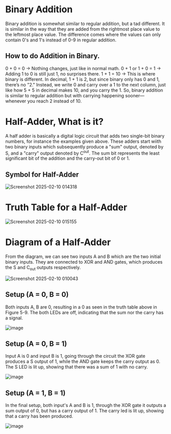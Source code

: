 # Binary Addition
Binary addition is somewhat similar to regular addition, but a tad different. It is similar in the way that they are added from the rightmost 
place value to the leftmost place value. The difference comes where the values can only contain 0's and 1's instead of 0-9 in regular addition. 

## How to do Addition in Binary.
0 + 0 = 0 → Nothing changes, just like in normal math.
0 + 1 or 1 + 0 = 1 → Adding 1 to 0 is still just 1, no surprises there.
1 + 1 = 10 → This is where binary is different. In decimal, 1 + 1 is 2, but since binary only has 0 and 1, there’s no "2." Instead, we write 0 
and carry over a 1 to the next column, just like how 5 + 5 in decimal makes 10, and you carry the 1. So, binary addition is similar to regular 
addition but with carrying happening sooner— whenever you reach 2 instead of 10.

# Half-Adder, What is it?
A half adder is basically a digital logic circuit that adds two single-bit binary numbers, for instance the examples given above. These adders
start wiith two binary inputs which subsequently produce a "sum" output, denoted by S, and a "carry" output denoted by C<sup>out</sup>. 
The sum bit represents the least significant bit of the addition and the carry-out bit of 0 or 1. 

## Symbol for Half-Adder

![Screenshot 2025-02-10 014318](https://github.com/user-attachments/assets/fa04dd62-2344-4714-8756-13a7fb5b56a7)


# Truth Table for a Half-Adder

![Screenshot 2025-02-10 015155](https://github.com/user-attachments/assets/48779ef3-185a-49ce-9e54-b5b67a75a3b9)


# Diagram of a Half-Adder
From the diagram, we can see two inputs A and B which are the two initial binary inputs. They are connected to XOR and AND gates, which produces
the S and C<sub>out</sub> outputs respectively. 

![Screenshot 2025-02-10 010043](https://github.com/user-attachments/assets/e5717d85-d268-4eae-94e9-2056b38d6284)

## Setup (A = 0, B = 0)
Both inputs A, B are 0, resulting in a 0 as seen in the truth table above in Figure 5-9. The both LEDs are off, indicating that the sum nor the
carry has a signal. 

![image](https://github.com/user-attachments/assets/1ece4e3c-e7a3-4303-be8e-ab47d77e7c7b)

## Setup (A = 0, B = 1)
Input A is 0 and input B is 1, going through the circuit the XOR gate produces a S output of 1, while the AND gate keeps the carry output as 0.
The S LED is lit up, showing that there was a sum of 1 with no carry. 

![image](https://github.com/user-attachments/assets/588b5e40-4d4e-4251-97d0-2e33abb8de1f)

## Setup (A = 1, B = 1)
In the final setup, both input's A and B is 1, through the XOR gate it outputs a sum output of 0, but has a carry output of 1. The carry led is
lit up, showing that a carry has been produced. 

![image](https://github.com/user-attachments/assets/4409f228-049e-492a-9943-e39eddb3f7c7)

